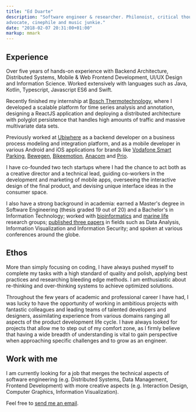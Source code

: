 ```yaml
---
title: "Ed Duarte"
description: "Software engineer & researcher. Philonoist, critical thought
advocate, cinephile and music junkie."
date: "2018-02-07 20:31:00+01:00"
markup: mmark
---
```


## Experience

Over five years of hands-on experience with Backend Architecture, Distributed
Systems, Mobile & Web Frontend Development, UI/UX Design and Information
Science. Worked extensively with languages such as Java, Kotlin, Typescript,
Javascript ES6 and Swift.

Recently finished my internship at [Bosch
Thermotechnology](https://www.bosch.pt/en/our-company/bosch-in-portugal/),
where I developed a scalable platform for time series analysis and annotation,
designing a ReactJS application and deploying a distributed architecture with
polyglot persistence that handles high amounts of traffic and massive
multivariate data sets.

Previously worked at [Ubiwhere](http://www.ubiwhere.com/en/) as a backend
developer on a business process modeling and integration platform, and as a
mobile developer in various Android and iOS applications for brands like
[Vodafone Smart Parking](https://parking.vodafone.citibrain.com/),
[Bewegen](https://www.bewegen.pt/about/app/),
[Bikeemotion](http://www.bikeemotion.com/), [Anacom](http://www.netmede.pt/app)
and [Prio](https://app.prioenergy.com/).

I have co-founded two tech startups where I had the chance to act both as a
creative director and a technical lead, guiding co-workers in the development
and marketing of mobile apps, overseeing the interactive design of the final
product, and devising unique interface ideas in the consumer space.

I also have a strong background in academia: earned a Master's degree in
Software Engineering (thesis graded 19 out of 20) and a Bachelor's in
Information Technology; worked with
[bioinformatics](http://bioinformatics.ua.pt/) and [marine
life](http://www.oceano21.org/info.asp?id=46&idpai=3&LN=EN) research groups;
[published three papers](/papers/) in fields such as Data Analysis, Information
Visualization and Information Security; and spoken at various conferences
around the globe.


## Ethos

More than simply focusing on coding, I have always pushed myself to complete my
tasks with a high standard of quality and polish, applying best practices and
researching bleeding edge methods. I am enthusiastic about re-thinking and
over-thinking systems to achieve optimized solutions.

Throughout the few years of academic and professional career I have had, I was
lucky to have the opportunity of working in ambitious projects with fantastic
colleagues and leading teams of talented developers and designers, assimilating
experience from various domains ranging all aspects of the product development
life cycle. I have always looked for projects that allow me to step out of my
comfort zone, as I firmly believe that having a wide breadth of understanding
is vital to gain perspective when approaching specific challenges and to grow
as an engineer.


## Work with me

I am currently looking for a job that merges the technical aspects of software
engineering (e.g. Distributed Systems, Data Management, Frontend Development)
with more creative aspects (e.g. Interaction Design, Computer Graphics,
Information Visualization).

Feel free to [send me an email](mailto:hi@edduarte.com).

